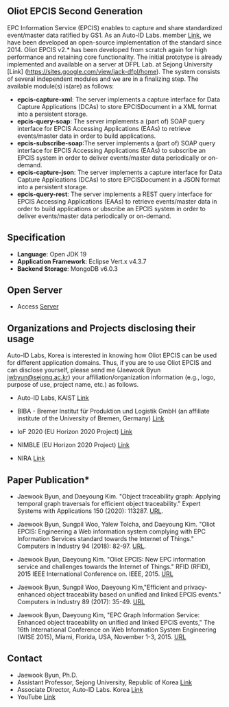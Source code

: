 ## Oliot EPCIS Second Generation ##

EPC Information Service (EPCIS) enables to capture and share standardized event/master data ratified by GS1. As an Auto-ID Labs. member [Link](https://autoidlab.kaist.ac.kr/people.html), we have been developed an open-source implementation of the standard since 2014. Oliot EPCIS v2.* has been developed from scratch again for high performance and retaining core functionality. The initial prototype is already implemented and available on a server at DFPL Lab. at Sejong University [Link] (https://sites.google.com/view/jack-dfpl/home). The system consists of several independent modules and we are in a finalizing step. The available module(s) is(are) as follows:

* **epcis-capture-xml**: The server implements a capture interface for Data Capture Applications (DCAs) to store EPCISDocument in a XML format into a persistent storage. 
* **epcis-query-soap**: The server implements a (part of) SOAP query interface for EPCIS Accessing Applications (EAAs) to retrieve events/master data in order to build applications. 
* **epcis-subscribe-soap**:The server implements a (part of) SOAP query interface for EPCIS Accessing Applications (EAAs) to subscribe an EPCIS system in order to deliver  events/master data periodically or on-demand.
* **epcis-capture-json**: The server implements a capture interface for Data Capture Applications (DCAs) to store EPCISDocument in a JSON format into a persistent storage.
* **epcis-query-rest**: The server implements a REST query interface for EPCIS Accessing Applications (EAAs) to retrieve events/master data in order to build applications or ubscribe an EPCIS system in order to deliver  events/master data periodically or on-demand. 

## Specification ##

* **Language**: Open JDK 19
* **Application Framework**: Eclipse Vert.x v4.3.7
* **Backend Storage**: MongoDB v6.0.3

## Open Server ##

* Access [Server](http://dfpl.sejong.ac.kr/epcis/home/index.html)

## Organizations and Projects disclosing their usage ##

Auto-ID Labs, Korea is interested in knowing how Oliot EPCIS can be used for different application domains. Thus, if you are to use Oliot EPCIS and can disclose yourself, please send me (Jaewook Byun <jwbyun@sejong.ac.kr>) your affiliation/organization information (e.g., logo, purpose of use, project name, etc.) as follows. 

* Auto-ID Labs, KAIST [Link](http://autoidlab.kaist.ac.kr/)

* BIBA - Bremer Institut für Produktion und Logistik GmbH (an affiliate institute of the University of Bremen, Germany) [Link](http://www.biba.uni-bremen.de/en.html)

* IoF 2020 (EU Horizon 2020 Project) [Link](https://www.iof2020.eu/)

* NIMBLE (EU Horizon 2020 Project) [Link](https://www.nimble-project.org/)

* NIRA [Link](https://www.nira-inc.com/technologies)

## Paper Publication* ##

- Jaewook Byun, and Daeyoung Kim. "Object traceability graph: Applying temporal graph traversals for efficient object traceability." Expert Systems with Applications 150 (2020): 113287. [URL](https://www.sciencedirect.com/science/article/pii/S0957417420301123).

- Jaewook Byun, Sungpil Woo, Yalew Tolcha, and Daeyoung Kim. "Oliot EPCIS: Engineering a Web information system complying with EPC Information Services standard towards the Internet of Things." Computers in Industry 94 (2018): 82-97. [URL](https://www.sciencedirect.com/science/article/pii/S016636151730458X).

- Jaewook Byun, Daeyoung Kim. "Oliot EPCIS: New EPC information service and challenges towards the Internet of Things." RFID (RFID), 2015 IEEE International Conference on. IEEE, 2015. [URL](http://ieeexplore.ieee.org/xpls/abs_all.jsp?arnumber=7113075&tag=1)

- Jaewook Byun, Sungpil Woo, Daeyoung Kim,"Efficient and privacy-enhanced object traceability based on unified and linked EPCIS events." Computers in Industry 89 (2017): 35-49. [URL](http://www.sciencedirect.com/science/article/pii/S016636151630135X)

- Jaewook Byun, Daeyoung Kim, "EPC Graph Information Service: Enhanced object traceability on unified and linked EPCIS events," The 16th International Conference on Web Information System Engineering (WISE 2015), Miami, Florida, USA, November 1-3, 2015. [URL](http://link.springer.com/chapter/10.1007/978-3-319-26190-4_16)

## Contact ##

* Jaewook Byun, Ph.D.
* Assistant Professor, Sejong University, Republic of Korea [Link](https://sejong.elsevierpure.com/en/persons/jaewook-byun)
* Associate Director, Auto-ID Labs. Korea [Link](http://autoidlab.kaist.ac.kr/)
* YouTube [Link](https://www.youtube.com/channel/UC988e-Y8nto0LXVae0aqaOQ)
